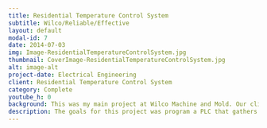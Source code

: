 ```yaml
---
title: Residential Temperature Control System
subtitle: Wilco/Reliable/Effective 
layout: default
modal-id: 7
date: 2014-07-03
img: Image-ResidentialTemperatureControlSystem.jpg
thumbnail: CoverImage-ResidentialTemperatureControlSystem.jpg
alt: image-alt
project-date: Electrical Engineering
client: Residential Temperature Control System
category: Complete
youtube_h: 0
background: This was my main project at Wilco Machine and Mold. Our client needed a way to control and monitor the temperature of 3 units and the heat should decrease at night to save energy. 
description: The goals for this project was program a PLC that gathers temperature data from the boiler and the outside of each units to control the three valves for each room and the boiler valve. The user should be able to set the temperature of each unit and also be able to set the value of the drop in temperature at night. The controls were kept simple by monitoring the temperature with time de-bouncing to decide when to turn on and off the relays that were controlling the valves. From the user interface, you can change all the variables to get the optimal setting you want. The outside temperature data was used to automatically adjust the boiler temperature change rate, according to the weather outside. This let us decrease the over and undershoot in the boiler temperature and thus decrease the over and undershoot of individual apartment. This was a great project that taught me PLC programming, electrical wiring, user experience and a little bit of controls algorithm and the real life problems that comes with it.
---
```

